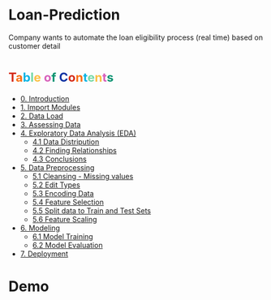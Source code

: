 # Loan-Prediction
 Company wants to automate the loan eligibility process (real time) based on customer detail
<h1><font style='color:#D52C19;' size=+2.5>T</font><font style='color:#FA6F14;' size=+2.5>a</font><font style='color:#08B4E4;' size=+2.5>b</font><font style='color:#73D8A6;' size=+2.5>l</font><font style='color:#FBBF44;' size=+2.5>e</font><font style='color:#D861BB;' size=+2.5> o</font><font style='color:#089371;' size=+2.5>f</font><font style='color:#0F33A3;' size=+2.5> C</font><font style='color:#D52C19;' size=+2.5>o</font><font style='color:#FA6F14;' size=+2.5>n</font><font style='color:#08B4E4;' size=+2.5>t</font><font style='color:#73D8A6;' size=+2.5>e</font><font style='color:#FBBF44;' size=+2.5>n</font><font style='color:#D861BB;' size=+2.5>t</font><font style='color:#089371;' size=+2.5>s</font></h1>
    
* [0. Introduction](#0)   
* [1. Import Modules](#1)
* [2. Data Load](#2)
* [3. Assessing Data](#3)
* [4. Exploratory Data Analysis (EDA)](#4)
    * [4.1 Data Distripution](#4.1)
    * [4.2 Finding Relationships](#4.2)
    * [4.3 Conclusions](#4.3)
* [5. Data Preprocessing](#5)
    * [5.1 Cleansing - Missing values](#5.1)
    * [5.2 Edit Types](#5.2)
    * [5.3 Encoding Data](#5.3)
    * [5.4 Feature Selection](#5.4)
    * [5.5 Split data to Train and Test Sets](#5.5)
    * [5.6 Feature Scaling](#5.6)
* [6. Modeling](#6)
    * [6.1 Model Training ](#6.1)
    * [6.2 Model Evaluation ](#6.2)
* [7. Deployment](#7)

# Demo 
